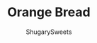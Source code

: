 ---
layout: ../../layouts/MarkdownPostLayout.astro
title: Orange Bread
author: ShugarySweets
pubDate: 2019-01-15
description: "Bright and bursting with citrus, Orange Bread brings the taste of sunshine to your breakfast! Call it a bread or an orange loaf cake if you prefer--either way this recipe is big time hit!"
image_url: https://www.shugarysweets.com/wp-content/uploads/2020/03/orange-bread-5.jpg
tags: ["Breads","American"]
calories: 330
protein: 4
carbohydrates: 56
fats: 11
fiber: 1
ingredients: ["1 cup unsalted butter, softened","2 1/2 cups granulated sugar, divided","4 large eggs, room temperature","4 oranges, zested and juiced, divided","3 cups all-purpose flour","1/2 teaspoon baking powder","1/2 teaspoon baking soda","1 teaspoon kosher salt","3/4 cup orange juice, divided","3/4 cup vanilla yogurt, room temperature","1 teaspoon vanilla extract","2 cups powdered sugar","3 Tablespoons orange juice"]
serves: 20
time: "1 hour 15 minutes"
prepTime: "20 minutes"
instructions: ["Cream butter and 2 cup sugar in a mixer for 5 minutes. On medium speed, beat in eggs, one at a time. Add orange zest from all 4 oranges (about 1/3 cup).","In large bowl, mix flour, baking powder, soda, and salt. In another bowl, mix 1/4 cup OJ (juice of 1 orange), yogurt and vanilla. Add flour and yogurt mixtures alternately to mixer in 3 additions.","Pour into two greased loaf pans. I line my pans with parchment paper on the bottom, then grease pan. Bake in a 350 degree oven for 45-55 minutes.","While bread is baking, cook remaining 1/2 cup sugar with 1/2 cup OJ (juice of 2 oranges) on low until sugar dissolves. Cool cakes ten minutes in pan. Remove from pans to a wire rack. Spoon syrup over cakes. Cool completely.","To glaze, mix 2 cup powdered sugar with 1/4 cup OJ (juice of 1 orange) with whisk. Pour over cake and allow to dry. Store in refrigerator or freeze."]
nutrition: ["330 calories","56 grams carbohydrates","62 milligrams cholesterol","11 grams fat","1 grams fiber","4 grams protein","6 grams saturated fat","254 grams sodium","40 grams sugar","0 grams trans fat","3 grams unsaturated fat"]
---